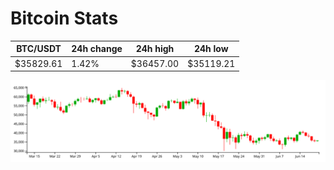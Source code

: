 # Bitcoin Stats

BTC/USDT|24h change|24h high|24h low|
|---|---|---|---|
|$35829.61|1.42%|$36457.00|$35119.21|

<img src="./chart.svg">
